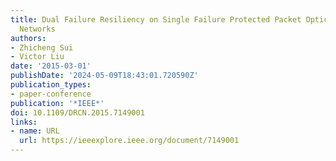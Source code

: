 ```yaml
---
title: Dual Failure Resiliency on Single Failure Protected Packet Optical Integrated
  Networks
authors:
- Zhicheng Sui
- Victor Liu
date: '2015-03-01'
publishDate: '2024-05-09T18:43:01.720590Z'
publication_types:
- paper-conference
publication: '*IEEE*'
doi: 10.1109/DRCN.2015.7149001
links:
- name: URL
  url: https://ieeexplore.ieee.org/document/7149001
---
```

